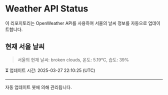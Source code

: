 
# Weather API Status

이 리포지토리는 OpenWeather API를 사용하여 서울의 날씨 정보를 자동으로 업데이트합니다.

## 현재 서울 날씨
> 서울의 현재 날씨: broken clouds, 온도: 5.19°C, 습도: 39%

⏳ 업데이트 시간: 2025-03-27 22:10:25 (UTC)

---
자동 업데이트 봇에 의해 관리됩니다.
